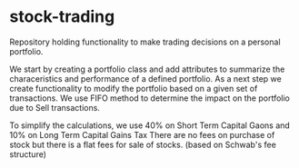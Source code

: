 # stock-trading
Repository holding functionality to make trading decisions on a personal portfolio.

We start by creating a portfolio class and add attributes to summarize the characeristics and performance of a defined portfolio.
As a next step we create functionality to modify the portfolio based on a given set of transactions.
We use FIFO method to determine the impact on the portfolio due to Sell transactions.

To simplify the calculations, we use 40% on Short Term Capital Gaons and 10% on Long Term Capital Gains Tax
There are no fees on purchase of stock but there is a flat fees for sale of stocks. (based on Schwab's fee structure)
